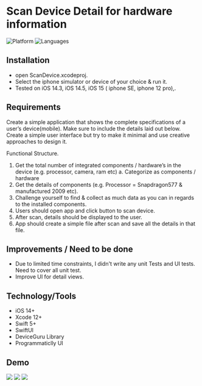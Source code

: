 # Scan Device Detail for hardware information


![Platform](https://img.shields.io/badge/Platform-iOS-orange.svg)
![Languages](https://img.shields.io/badge/Language-Swift-orange.svg)

## Installation
- open ScanDevice.xcodeproj. 
- Select the iphone simulator or device of your choice & run it. 
- Tested on iOS 14.3, iOS 14.5, iOS 15 ( iphone SE, iphone 12 pro),.


## Requirements

Create a simple application that shows the complete specifications of a user’s device(mobile). Make sure
to include the details laid out below. Create a simple user interface but try to make it minimal and use
creative approaches to design it.

Functional Structure.
1. Get the total number of integrated components / hardware’s in the device (e.g. processor,
camera, ram etc)
a. Categorize as components / hardware
2. Get the details of components (e.g. Processor = Snapdragon577 & manufactured 2009 etc).
3. Challenge yourself to find & collect as much data as you can in regards to the installed
components.
4. Users should open app and click button to scan device.
5. After scan, details should be displayed to the user.
6. App should create a simple file after scan and save all the details in that file.

    
  ## Improvements / Need to be done
- Due to limited time constraints, I didn't write any unit Tests and UI tests. Need to cover all unit test.
- Improve UI for detail views.


## Technology/Tools

- iOS 14+
- Xcode 12+
- Swift 5+
- SwiftUI
- DeviceGuru Library
- Programmaticlly UI

## Demo
![](sim1.png)
![](sim2.png)
![](sim3.png)


